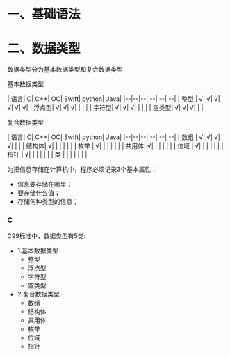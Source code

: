 # 一、基础语法



# 二、数据类型
数据类型分为基本数据类型和复合数据类型

基本数据类型

| 语言| C| C++| OC| Swift| python| Java|
|--|--|--| --| --| --| 
| 整型  | √| √| √| √| √| √|
| 浮点型| √| √| √| | | |
| 字符型| √| √| √| | | |
| 空类型| √| √| √| | |

复合数据类型

| 语言| C| C++| OC| Swift| python| Java|
|--|--|--| --| --| --| 
| 数组 | √| √| √| √| | |
| 结构体| √| | | | | |
| 枚举 | √| | | | | |
| 共用体| √| | | | | |
| 位域 | √| | | | | |
| 指针 | √| | | | | |
| 类  | | | | | | |

为把信息存储在计算机中，程序必须记录3个基本属性：
* 信息要存储在哪里；
* 要存储什么值；
* 存储何种类型的信息；


### C
C99标准中，数据类型有5类:
* 1.基本数据类型
    + 整型
    + 浮点型
    + 字符型
    + 空类型
* 2.复合数据类型
    + 数组
    + 结构体
    + 共用体
    + 枚举
    + 位域
    + 指针





